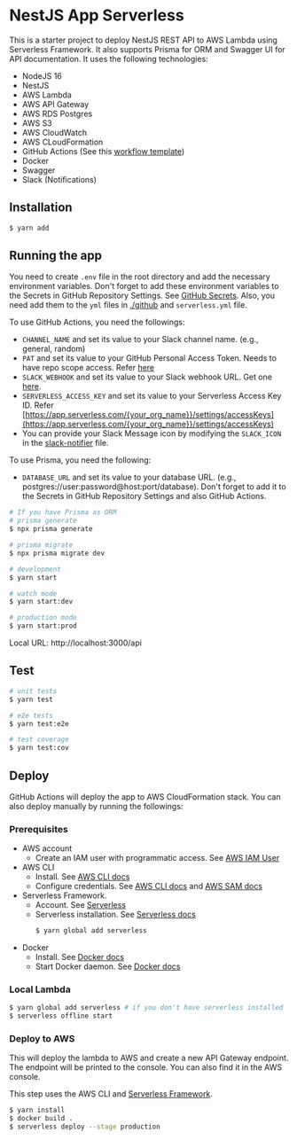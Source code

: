 # NestJS App Serverless
This is a starter project to deploy NestJS REST API to AWS Lambda using Serverless Framework.
It also supports Prisma for ORM and Swagger UI for API documentation.
It uses the following technologies:
- NodeJS 16
- NestJS
- AWS Lambda
- AWS API Gateway
- AWS RDS Postgres
- AWS S3
- AWS CloudWatch
- AWS CLoudFormation
- GitHub Actions (See this [workflow template](https://github.com/burak-kara/github-actions))
- Docker
- Swagger
- Slack (Notifications)

## Installation

```bash
$ yarn add
```

## Running the app

You need to create `.env` file in the root directory and add the necessary environment variables. 
Don't forget to add these environment variables to the Secrets in GitHub Repository Settings. 
See  [GitHub Secrets](https://docs.github.com/en/actions/security-guides/encrypted-secrets#creating-encrypted-secrets-for-a-repository).
Also, you need add them to the `yml` files in [./github](./github) and `serverless.yml` file.

To use GitHub Actions, you need the followings:
- `CHANNEL_NAME` and set its value to your Slack channel name. (e.g., general, random)
- `PAT` and set its value to your GitHub Personal Access Token. Needs to have repo scope access. Refer [here](https://docs.github.com/en/authentication/keeping-your-account-and-data-secure/creating-a-personal-access-token)
- `SLACK_WEBHOOK` and set its value to your Slack webhook URL. Get one [here](https://slack.com/apps/A0F7XDUAZ-incoming-webhooks).
- `SERVERLESS_ACCESS_KEY` and set its value to your Serverless Access Key ID. Refer [https://app.serverless.com/{your_org_name}}/settings/accessKeys](https://app.serverless.com/{your_org_name}}/settings/accessKeys)
- You can provide your Slack Message icon by modifying the `SLACK_ICON` in the [slack-notifier](.github/actions/slack-notifier/action.yml) file.

To use Prisma, you need the following:
- `DATABASE_URL` and set its value to your database URL. (e.g., postgres://user:password@host:port/database). Don't forget to add it to the Secrets in GitHub Repository Settings and also GitHub Actions.

```bash
# If you have Prisma as ORM 
# prisma generate
$ npx prisma generate

# prisma migrate
$ npx prisma migrate dev

# development
$ yarn start

# watch mode
$ yarn start:dev

# production mode
$ yarn start:prod
```

Local URL: http://localhost:3000/api

## Test

```bash
# unit tests
$ yarn test

# e2e tests
$ yarn test:e2e

# test coverage
$ yarn test:cov
```

## Deploy

GitHub Actions will deploy the app to AWS CloudFormation stack. 
You can also deploy manually by running the followings:

### Prerequisites

- AWS account
    - Create an IAM user with programmatic access. See [AWS IAM User](https://docs.aws.amazon.com/IAM/latest/UserGuide/id_users_create.html) 
- AWS CLI
    - Install. See [AWS CLI docs](https://docs.aws.amazon.com/cli/latest/userguide/cli-chap-install.html)
    - Configure credentials.
      See [AWS CLI docs](https://docs.aws.amazon.com/cli/latest/userguide/cli-chap-configure.html)
      and [AWS SAM docs](https://docs.aws.amazon.com/serverless-application-model/latest/developerguide/serverless-getting-started-set-up-credentials.html)
- Serverless Framework.
  - Account. See [Serverless](https://www.serverless.com)
  - Serverless installation. See [Serverless docs](https://www.serverless.com/framework/docs)
    ```bash
    $ yarn global add serverless
    ```
- Docker
    - Install. See [Docker docs](https://docs.docker.com/get-docker/)
    - Start Docker daemon. See [Docker docs](https://docs.docker.com/engine/reference/commandline/dockerd/)

### Local Lambda

```bash
$ yarn global add serverless # if you don't have serverless installed
$ serverless offline start
```

### Deploy to AWS

This will deploy the lambda to AWS and create a new API Gateway endpoint.
The endpoint will be printed to the console.
You can also find it in the AWS console.

This step uses the AWS CLI and [Serverless Framework](https://www.serverless.com/).

```bash
$ yarn install
$ docker build .
$ serverless deploy --stage production
```

